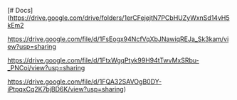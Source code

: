 [# Docs]
(https://drive.google.com/drive/folders/1erCFejejtN7PCbHUZyWxnSd14vH5kEm2

https://drive.google.com/file/d/1FsEogx94NcfVqXbJNawiqREJa_Sk3kam/view?usp=sharing

https://drive.google.com/file/d/1FtxWgqPtyk99H94tTwvMxSRbu-_PNCoi/view?usp=sharing

https://drive.google.com/file/d/1FQA32SAVOgB0DY-iPtpqxCq2K7bjBD6K/view?usp=sharing)
